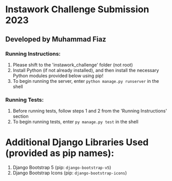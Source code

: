 # Instawork Challenge Submission 2023
## Developed by Muhammad Fiaz

### Running Instructions:
1. Please shift to the 'instawork_challenge' folder (not root)
2. Install Python (if not already installed), and then install the necessary Python modules provided below using pip!
3. To begin running the server, enter `python manage.py runserver` in the shell

### Running Tests:
1. Before running tests, follow steps 1 and 2 from the 'Running Instructions' section
2. To begin running tests, enter `py manage.py test` in the shell


# Additional Django Libraries Used (provided as pip names):
1. Django Bootstrap 5 (pip: `django-bootstrap-v5`)
2. Django Bootstrap Icons (pip: `django-bootstrap-icons`)
